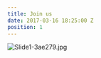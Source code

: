 ```yaml
---
title: Join us
date: 2017-03-16 18:25:00 Z
position: 1
---
```


![Slide1-3ae279.jpg](/uploads/Slide1-3ae279.jpg)